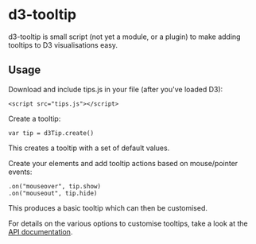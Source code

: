 # d3-tooltip

d3-tooltip is small script (not yet a module, or a plugin) to make adding tooltips to D3 visualisations easy. 

## Usage

Download and include tips.js in your file (after you've loaded D3): 

```
<script src="tips.js"></script>
```

Create a tooltip: 

```
var tip = d3Tip.create()
```

This creates a tooltip with a set of default values. 

Create your elements and add tooltip actions based on mouse/pointer events: 

```
.on("mouseover", tip.show)
.on("mouseout", tip.hide)
```

This produces a basic tooltip which can then be customised. 

For details on the various options to customise tooltips, take a look at the [API documentation](https://github.com/alastairotter/d3-tooltip/blob/master/API.md). 
